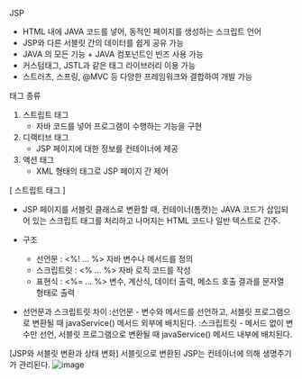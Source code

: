 JSP
- HTML 내에 JAVA 코드를 넣어, 동적인 페이지를 생성하는 스크립트 언어
- JSP와 다른 서블릿 간의 데이터를 쉽게 공유 가능
- JAVA 의 모든 기능 + JAVA 컴포넌트인 빈즈 사용 가능
- 커스텀태그, JSTL과 같은 태그 라이브러리 이용 가능
- 스트러츠, 스프링, @MVC 등 다양한 프레임워크와 결합하여 개발 가능



태그 종류
1. 스트립트 태그
   - 자바 코드를 넣어 프로그램이 수행하는 기능을 구현
2. 디랙티브 태그
   - JSP 페이지에 대한 정보를 컨테이너에 제공
3. 액션 태그
   - XML 형태의 태그로 JSP 페이지 간 제어

  

[ 스트립트 태그 ]
- JSP 페이지를 서블릿 클래스로 변환할 때, 컨테이너(톰캣)는 JAVA 코드가 삽입되어 있는 스크립트 태그를 처리하고 나머지는 HTML 코드나 일반 텍스트로 간주.
- 구조
  * 선언문 : <%! ... %> 자바 변수나 메서드를 정의
  * 스크립트릿 : <% ... %> 자바 로직 코드를 작성
  * 표현식 : <%= ... %> 변수, 계산식, 데이터 출력, 메소드 호출 결과를 문자열 형태로 출력
 
- 선언문과 스크립트릿 차이
  :선언문 - 변수와 메서드를 선언하고, 서블릿 프로그램으로 변환될 때 javaService() 메서드 외부에 배치된다.
  :스크립트릿 - 메서드 없이 변수만 선언, 서블릿 프로그램으로 변환될 때 javaService() 메서드 내부에 배치된다. 



[JSP와 서블릿 변환과 상태 변화]
서블릿으로 변환된 JSP는 컨테이너에 의해 생명주기가 관리된다.
![image](https://github.com/seunghyun333/jsp_BBS/assets/128073991/2c52ad89-7507-41e4-88fa-f1e63c2224f3)
